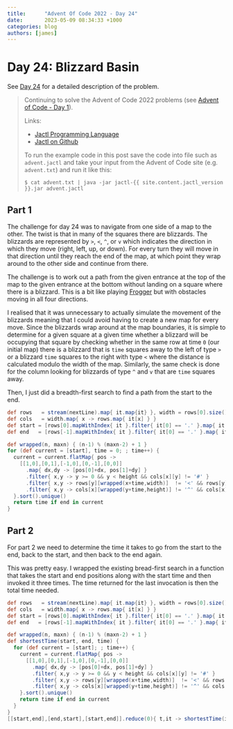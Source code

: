 ```yaml
---
title:      "Advent Of Code 2022 - Day 24"
date:       2023-05-09 08:34:33 +1000
categories: blog
authors: [james]
---
```


# Day 24: Blizzard Basin

See [Day 24](https://adventofcode.com/2022/day/24) for a detailed description of the problem.

<!--truncate-->

> Continuing to solve the Advent of Code 2022 problems
> (see [Advent of Code - Day 1](2023-04-06-advent-of-code-2022-day1.md)).
>
> Links:
> * [Jactl Programming Language](https://jactl.io)
> * [Jactl on Github](https://github.com/jaccomoc/jactl)
>
> To run the example code in this post save the code into file such as `advent.jactl` and take your input from the
> Advent of Code site (e.g. `advent.txt`) and run it like this:
> ```shell
> $ cat advent.txt | java -jar jactl-{{ site.content.jactl_version }}.jar advent.jactl 
> ```

## Part 1

The challenge for day 24 was to navigate from one side of a map to the other.
The twist is that in many of the squares there are blizzards.
The blizzards are represented by `>`, `<`, `^`, or `v` which indicates the direction in which they move (right, left,
up, or down).
For every turn they will move in that direction until they reach the end of the map, at which point they wrap around
to the other side and continue from there.

The challenge is to work out a path from the given entrance at the top of the map to the given entrance at the bottom
without landing on a square where there is a blizzard.
This is a bit like playing [Frogger](https://en.wikipedia.org/wiki/Frogger) but with obstacles moving in all four
directions.

I realised that it was unnecessary to actually simulate the movement of the blizzards meaning that I could avoid
having to create a new map for every move.
Since the blizzards wrap around at the map boundaries, it is simple to determine for a given square at a given time
whether a blizzard will be occupying that square by checking whether in the same row at time `0` (our initial map)
there is a blizzard that is `time` squares away to the left of type `>` or a blizzard `time` squares to the right
with type `<` where the distance is calculated modulo the width of the map.
Similarly, the same check is done for the column looking for blizzards of type `^` and `v` that are `time` squares
away.

Then, I just did a breadth-first search to find a path from the start to the end.

```groovy
def rows   = stream(nextLine).map{ it.map{it} }, width = rows[0].size(), height = rows.size()
def cols   = width.map{ x -> rows.map{ it[x] } }
def start = [rows[0].mapWithIndex{ it }.filter{ it[0] == '.' }.map{ it[1] }.limit(1)[0], 0]
def end   = [rows[-1].mapWithIndex{ it }.filter{ it[0] == '.' }.map{ it[1] }.limit(1)[0], rows.size() - 1]

def wrapped(n, maxn) { (n-1) % (maxn-2) + 1 }
for (def current = [start], time = 0; ; time++) {
  current = current.flatMap{ pos ->
    [[1,0],[0,1],[-1,0],[0,-1],[0,0]]
      .map{ dx,dy -> [pos[0]+dx, pos[1]+dy] }
      .filter{ x,y -> y >= 0 && y < height && cols[x][y] != '#' }
      .filter{ x,y -> rows[y][wrapped(x+time,width)]  != '<' && rows[y][wrapped(x-time,width)]  != '>' }
      .filter{ x,y -> cols[x][wrapped(y+time,height)] != '^' && cols[x][wrapped(y-time,height)] != 'v' }
  }.sort().unique()
  return time if end in current
}
```

## Part 2

For part 2 we need to determine the time it takes to go from the start to the end, back to the start, and then
back to the end again.

This was pretty easy.
I wrapped the existing bread-first search in a function that takes the start and end positions along with the start
time and then invoked it three times.
The time returned for the last invocation is then the total time needed.

```groovy
def rows   = stream(nextLine).map{ it.map{it} }, width = rows[0].size(), height = rows.size()
def cols   = width.map{ x -> rows.map{ it[x] } }
def start = [rows[0].mapWithIndex{ it }.filter{ it[0] == '.' }.map{ it[1] }.limit(1)[0], 0]
def end   = [rows[-1].mapWithIndex{ it }.filter{ it[0] == '.' }.map{ it[1] }.limit(1)[0], rows.size() - 1]

def wrapped(n, maxn) { (n-1) % (maxn-2) + 1 }
def shortestTime(start, end, time) {
  for (def current = [start]; ; time++) {
    current = current.flatMap{ pos ->
      [[1,0],[0,1],[-1,0],[0,-1],[0,0]]
        .map{ dx,dy -> [pos[0]+dx, pos[1]+dy] }
        .filter{ x,y -> y >= 0 && y < height && cols[x][y] != '#' }
        .filter{ x,y -> rows[y][wrapped(x+time,width)]  != '<' && rows[y][wrapped(x-time,width)]  != '>' }
        .filter{ x,y -> cols[x][wrapped(y+time,height)] != '^' && cols[x][wrapped(y-time,height)] != 'v' }
    }.sort().unique()
    return time if end in current
  }
}
[[start,end],[end,start],[start,end]].reduce(0){ t,it -> shortestTime(it[0],it[1],t) }
```
